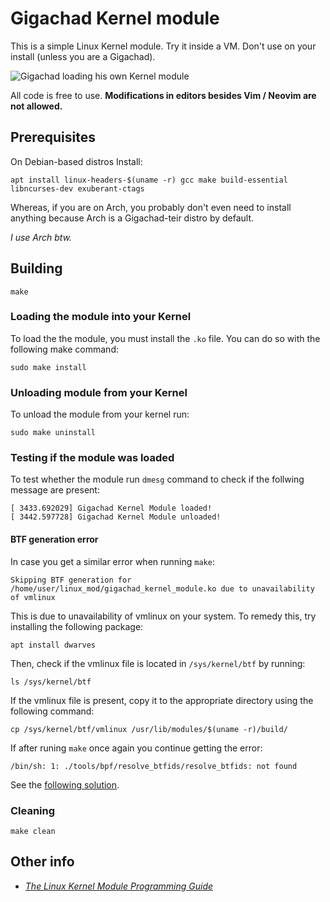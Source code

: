 # Gigachad Kernel module

This is a simple Linux Kernel module. Try it inside a VM. Don't use on your install (unless you are a Gigachad).

![Gigachad loading his own Kernel module](https://i.imgflip.com/6c7jl7.png)

All code is free to use. **Modifications in editors besides Vim / Neovim are not allowed.**

## Prerequisites

On Debian-based distros Install:

```shell
apt install linux-headers-$(uname -r) gcc make build-essential libncurses-dev exuberant-ctags
```

Whereas, if you are on Arch, you probably don't even need to install anything because Arch is a Gigachad-teir distro by default.

*I use Arch btw.*

## Building

```shell
make
```

### Loading the module into your Kernel

To load the the module, you must install the `.ko` file. You can do so with the following make command:

```shell
sudo make install
```

### Unloading module from your Kernel

To unload the module from your kernel run:

```shell
sudo make uninstall
```

### Testing if the module was loaded

To test whether the module run `dmesg` command to check if the follwing message are present:

```shell
[ 3433.692029] Gigachad Kernel Module loaded!
[ 3442.597728] Gigachad Kernel Module unloaded!
```

#### BTF generation error

In case you get a similar error when running `make`:

```
Skipping BTF generation for /home/user/linux_mod/gigachad_kernel_module.ko due to unavailability of vmlinux
```

This is due to unavailability of vmlinux on your system. To remedy this, try installing the following package:

```shell
apt install dwarves
```

Then, check if the vmlinux file is located in `/sys/kernel/btf` by running:

```shell
ls /sys/kernel/btf
```

If the vmlinux file is present, copy it to the appropriate directory using the following command:

```shell
cp /sys/kernel/btf/vmlinux /usr/lib/modules/$(uname -r)/build/
```

If after runing `make` once again you continue getting the error:

```
/bin/sh: 1: ./tools/bpf/resolve_btfids/resolve_btfids: not found
```

See the [following solution](https://github.com/aircrack-ng/rtl8188eus/issues/263).

### Cleaning

```shell
make clean
```

## Other info

- [*The Linux Kernel Module Programming Guide*](https://github.com/sysprog21/lkmpg)
